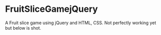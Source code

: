 # FruitSliceGamejQuery


A Fruit slice game using jQuery and HTML, CSS. Not perfectly working yet but below is shot. 

